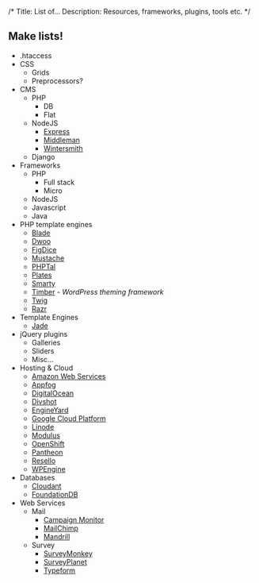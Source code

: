 /*
Title: List of&hellip;
Description: Resources, frameworks, plugins, tools etc.
*/


## Make lists!

- .htaccess
- CSS
	- Grids
	- Preprocessors?
- CMS
	- PHP
		- DB
		- Flat
	- NodeJS
		- [Express](http://expressjs.com/)
		- [Middleman](http://middlemanapp.com/)
		- [Wintersmith](http://wintersmith.io/)
	- Django
- Frameworks
	- PHP
		- Full stack
		- Micro
	- NodeJS
	- Javascript
	- Java
- PHP template engines
	- [Blade](http://laravel.com/docs/4.2/templates)
	- [Dwoo](http://dwoo.org/)
	- [FigDice](http://www.figdice.org/)
	- [Mustache](http://mustache.github.io/)
	- [PHPTal](http://phptal.org/)
	- [Plates](http://platesphp.com/)
	- [Smarty](http://www.smarty.net/)
	- [Timber](http://upstatement.com/timber/) - *WordPress theming framework*
	- [Twig](http://twig.sensiolabs.org/)
	- [Razr](https://github.com/pagekit/razr)
- Template Engines
	- [Jade](http://jade-lang.com/)
- jQuery plugins
	- Galleries
	- Sliders
	- Misc...
- Hosting &amp; Cloud
	- [Amazon Web Services](http://aws.amazon.com/)
	- [Appfog](https://www.appfog.com/)
	- [DigitalOcean](https://www.digitalocean.com/)
	- [Divshot](http://www.divshot.com/)
	- [EngineYard](https://www.engineyard.com/)
	- [Google Cloud Platform](https://cloud.google.com/)
	- [Linode](https://www.linode.com/)
	- [Modulus](https://modulus.io/)
	- [OpenShift](https://www.openshift.com/)
	- [Pantheon](https://www.getpantheon.com/)
	- [Resello](https://www.resello.com/)
	- [WPEngine](http://wpengine.com/)
- Databases
	- [Cloudant](https://cloudant.com/)
	- [FoundationDB](https://foundationdb.com/)
- Web Services
	- Mail
		- [Campaign Monitor](https://www.campaignmonitor.com/)
		- [MailChimp](http://mailchimp.com/)
		- [Mandrill](https://www.mandrill.com/)
	- Survey
		- [SurveyMonkey](https://surveymonkey.com/)
		- [SurveyPlanet](https://www.surveyplanet.com/)
		- [Typeform](http://www.typeform.com/)
